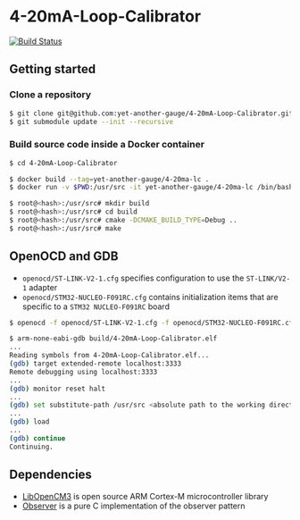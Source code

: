 # 4-20mA-Loop-Calibrator
[![Build Status](https://travis-ci.org/yet-another-gauge/4-20mA-Loop-Calibrator.svg?branch=master)](https://travis-ci.org/yet-another-gauge/4-20mA-Loop-Calibrator)

## Getting started

### Clone a repository
```bash
$ git clone git@github.com:yet-another-gauge/4-20mA-Loop-Calibrator.git
$ git submodule update --init --recursive
```

### Build source code inside a Docker container
```bash
$ cd 4-20mA-Loop-Calibrator

$ docker build --tag=yet-another-gauge/4-20ma-lc .
$ docker run -v $PWD:/usr/src -it yet-another-gauge/4-20ma-lc /bin/bash

$ root@<hash>:/usr/src# mkdir build
$ root@<hash>:/usr/src# cd build
$ root@<hash>:/usr/src# cmake -DCMAKE_BUILD_TYPE=Debug ..
$ root@<hash>:/usr/src# make
```

## OpenOCD and GDB
- `openocd/ST-LINK-V2-1.cfg` specifies configuration to use the `ST-LINK/V2-1` adapter
- `openocd/STM32-NUCLEO-F091RC.cfg` contains initialization items that are specific to a `STM32 NUCLEO-F091RC` board

```bash
$ openocd -f openocd/ST-LINK-V2-1.cfg -f openocd/STM32-NUCLEO-F091RC.cfg
```

```bash
$ arm-none-eabi-gdb build/4-20mA-Loop-Calibrator.elf
...
Reading symbols from 4-20mA-Loop-Calibrator.elf...
(gdb) target extended-remote localhost:3333
Remote debugging using localhost:3333
...
(gdb) monitor reset halt
...
(gdb) set substitute-path /usr/src <absolute path to the working directory>
...
(gdb) load
...
(gdb) continue
Continuing.
```

## Dependencies
* [LibOpenCM3](http://libopencm3.org/) is open source ARM Cortex-M microcontroller library
* [Observer](https://github.com/yet-another-gauge/observer) is a pure C implementation of the observer pattern
